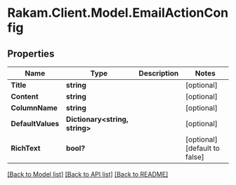 # Rakam.Client.Model.EmailActionConfig
## Properties

Name | Type | Description | Notes
------------ | ------------- | ------------- | -------------
**Title** | **string** |  | [optional] 
**Content** | **string** |  | [optional] 
**ColumnName** | **string** |  | [optional] 
**DefaultValues** | **Dictionary&lt;string, string&gt;** |  | [optional] 
**RichText** | **bool?** |  | [optional] [default to false]

[[Back to Model list]](../README.md#documentation-for-models) [[Back to API list]](../README.md#documentation-for-api-endpoints) [[Back to README]](../README.md)

